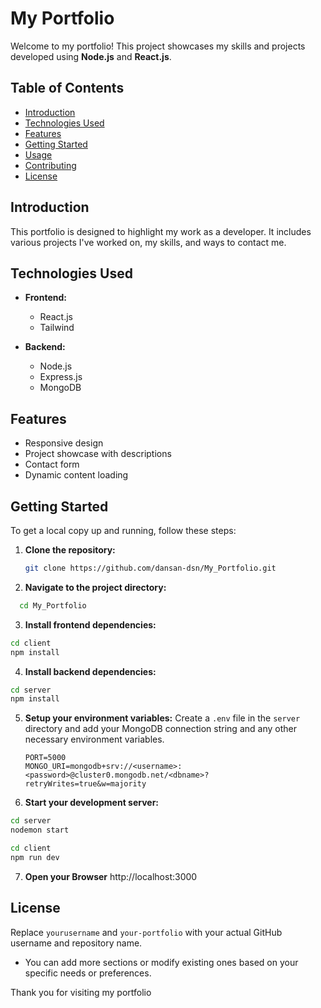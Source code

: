 # My Portfolio

Welcome to my portfolio! This project showcases my skills and projects developed using **Node.js** and **React.js**.

## Table of Contents

- [Introduction](#introduction)
- [Technologies Used](#technologies-used)
- [Features](#features)
- [Getting Started](#getting-started)
- [Usage](#usage)
- [Contributing](#contributing)
- [License](#license)

## Introduction

This portfolio is designed to highlight my work as a developer. It includes various projects I've worked on, my skills, and ways to contact me.

## Technologies Used

- **Frontend:**

  - React.js
  - Tailwind

- **Backend:**
  - Node.js
  - Express.js
  - MongoDB

## Features

- Responsive design
- Project showcase with descriptions
- Contact form
- Dynamic content loading

## Getting Started

To get a local copy up and running, follow these steps:

1. **Clone the repository:**

   ```bash
   git clone https://github.com/dansan-dsn/My_Portfolio.git


   ```

2. **Navigate to the project directory:**

```bash
  cd My_Portfolio
```

3. **Install frontend dependencies:**

```bash
cd client
npm install
```

4. **Install backend dependencies:**

```bash
cd server
npm install
```

5. **Setup your environment variables:**
   Create a `.env` file in the `server` directory and add your MongoDB connection string and any other necessary environment variables.
   ```env
   PORT=5000
   MONGO_URI=mongodb+srv://<username>:<password>@cluster0.mongodb.net/<dbname>?retryWrites=true&w=majority
   ```
6. **Start your development server:**

```bash
cd server
nodemon start

```

```bash
cd client
npm run dev

```

7. **Open your Browser**
   http://localhost:3000

## License

Replace `yourusername` and `your-portfolio` with your actual GitHub username and repository name.

- You can add more sections or modify existing ones based on your specific needs or preferences.

Thank you for visiting my portfolio
